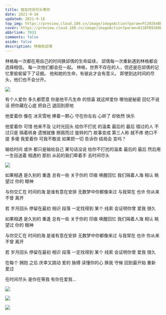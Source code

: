 ```yaml
---
title: 我在时间尽头等你
date: 2021-9-16
updated: 2021-9-16
top_img: https://preview.cloud.189.cn/image/imageAction?param=FC29264BB520FB56085CD39627B50B5713F3A0EA85F8AFC2FEBD9FFB33551F80F32BFBBB1205A746D250DB16D6DDFF0DC632D202EFA88C0044ADAD1A636BBA19DCA4C427387CA22E1F5005DD64C57D7AFBAD45C5B76617040A4A9EB43A90246637F250D1F0C3096575FD7733CC454637
cover: https://preview.cloud.189.cn/image/imageAction?param=811DFB9280BBB08E882749D4958DD454A76958722EC8CB8FC9D9ADC61179628BF54ECB3E50FE74B5DB1DAE34F8F851D22528DD5DF80C2F120E13BDDA5EA598525CFAC1C6870153022AB5BB8AF1B9771BC8A66A7E478C7FC2F0033639B72DF14E3A319703D66FD1E8A613AE2ADE749C3B
abbrlink: 7033
comments: false
aside: false
description: 林格和邱倩
---
```



林格每一次都在用自己的时间换邱倩的生命延续，
邱倩每一次重新遇到林格都会选择相信。
每一次他们都会在一起。
林格，世界不存在的人，但还是在邱倩的记忆里偷偷留下了证据。
他和她的生命，有彼此才会有意义。
即使到达时间的尽头，他们也不会分开。

![ ](https://preview.cloud.189.cn/image/imageAction?param=6968B3F84A6FD98D373659C262C94BE222E992895E269D5D8DEA4967DCF54FE2CF6B65694EA6B30B23BD5AAA41690924E402DBD507EFD5C6C5ACCD7AF4DFCA47774F98BFDBFF4CD5FFA25B28E32FE00D4AD94CEE2B4AC7A31AF2E8891394091690294252CAE50D41194FFBA239D9E84C)

有个人爱你 多久都愿意
你是他平凡生命 的惊喜
就这样爱你 哪怕是秘密
回忆不说话 把你藏在心底
把自己 退回到原地

他爱着你 像在 冰天雪地
捧着一颗心
守在你左右
心碎了 却依然 快乐

他爱着你 可惜 他来不及
让时光回头
给你不打扰 的温柔
最后的 最后
错过的人 不过只是 隔着转身
遗憾就像 擦肩而过 旋转的门
故事变成 第三人称 就不疼
绝口不提 多傻 我爱着你
可我不敢说
如果把一切 告诉你
结局会 变吗？

输给时间 或许 都只是输给自己
某句话没说
给你不打扰的温柔
最后的 最后
然后用一生目送着
相遇的 那刻
从前的我们牵着手
去时间尽头

![ ](https://preview.cloud.189.cn/image/imageAction?param=3FB2B26FAD7335E278CFFCAA2338F9129E2591AF89C762B47F51F52CB8D947A7795DC718C42DA60CAEB2FEDC6FB238A91EE05C202CA9FE9631A6C7D1ADD3381C87A7B68CBBCDEA61562F98F809D8E94A307CFD0C7AC360AA39DFE96EA0F2216177E74D48446DC85B6430A1AB07D2E294)

如果相遇 是久别的 重逢
总有一些 关于你的 印痕
唤醒回忆 我们隔着人海 相认
眺望过 你的 眼神

与你交汇在 时间的海
是谁有意在安排
无数梦中你都像来过
与我常在
也许 你从来不曾 离开

若 岁月回头
停留在最初 相识 段落
一定找得到 某个 线索
会证明你曾 爱我 很久

如果相遇 是久别的 重逢
总有一些 关于你的 印痕
唤醒回忆 我们隔着人海 相认
眺望过 你的 眼神

与你交汇在 时间的海
是谁有意在安排
无数梦中你都像来过
与我常在
也许 你从来不曾 离开

若 岁月回头
停留在最初 相识 段落
一定找得到 某个 线索
会证明你曾 爱我 很久

在每个 拥抱 之后
庆幸又跳动 爱的 脉搏
读懂你的心 换我 守候
回到最开始 重新 爱过

在时间尽头 是你在等我
有你在爱我...

![ ](https://preview.cloud.189.cn/image/imageAction?param=3B97935AC49F6C7F922D625FE8A622B725947038A4E4F6DF05AD8F39EF5D9F302B9E0538BA7D86458062B7770A55FC10BDF41A0C60CD5D4AAC940D4631BD4A7F7FC79341577285AED13E9384FCA706BC7EAC0FB5F562B24EDCB05D949B02F9653E7ED7EBF6B7F363EEE05592C627696D)


![ ](https://preview.cloud.189.cn/image/imageAction?param=2D2982770A9A862D2420C0ECD4BFF176B75C97D0BB24FCDF72A71CB0056B5848D64B58AA1B00B12C5D6B80F1FAF11113548ECC2ABD9DEC4179F2A2814A94ADAB1635ADD17DFE02EE30C765F6E15570F8BB15C4BA17DE668085E34D45895A5AB2986E0C68C49BC4EFF69FE353C821BEB5)


![ ](https://preview.cloud.189.cn/image/imageAction?param=7AD4E4EADFF5C6A90CB116262AC45659A88C58CE5F9469E769089243CF20AA252B8F0B40A24A7F24A6A332C5A5925335278C0325B216DA755982CF7EA0A59BA374569243B3F5C88557C98A3FD3E6C600EADB55FA2035B398B62D43B7F8F8A0E023A289CACA66552A3889F94C318693A1)
